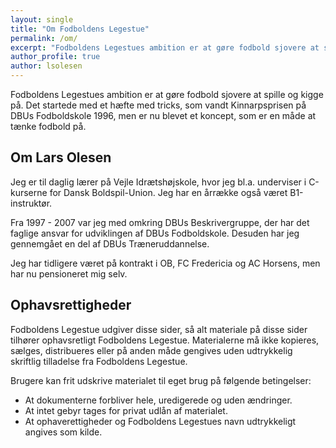 ```yaml
---
layout: single
title: "Om Fodboldens Legestue"
permalink: /om/
excerpt: "Fodboldens Legestues ambition er at gøre fodbold sjovere at spille og kigge på. Det startede med et hæfte med tricks, som vandt Kinnarpsprisen på DBUs Fodboldskole 1996, men er nu blevet et koncept, som er en måde at tænke fodbold på."
author_profile: true
author: lsolesen
---
```


Fodboldens Legestues ambition er at gøre fodbold sjovere at spille og kigge på. Det startede med et hæfte med tricks, som vandt Kinnarpsprisen på DBUs Fodboldskole 1996, men er nu blevet et koncept, som er en måde at tænke fodbold på.

## Om Lars Olesen

Jeg er til daglig lærer på Vejle Idrætshøjskole, hvor jeg bl.a. underviser i C-kurserne for Dansk Boldspil-Union. Jeg har en årrække også været B1-instruktør.

Fra 1997 - 2007 var jeg med omkring DBUs Beskrivergruppe, der har det faglige ansvar for udviklingen af DBUs Fodboldskole. Desuden har jeg gennemgået en del af DBUs Træneruddannelse.

Jeg har tidligere været på kontrakt i OB, FC Fredericia og AC Horsens, men har nu pensioneret mig selv. 

## Ophavsrettigheder

Fodboldens Legestue udgiver disse sider, så alt materiale på disse sider tilhører ophavsretligt Fodboldens Legestue. Materialerne må ikke kopieres, sælges, distribueres eller på anden måde gengives uden udtrykkelig skriftlig tilladelse fra Fodboldens Legestue.

Brugere kan frit udskrive materialet til eget brug på følgende betingelser:

- At dokumenterne forbliver hele, uredigerede og uden ændringer.
- At intet gebyr tages for privat udlån af materialet.
- At ophaverettigheder og Fodboldens Legestues navn udtrykkeligt angives som kilde.
